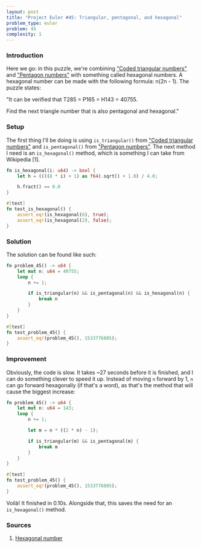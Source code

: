 ```yaml
---
layout: post
title: "Project Euler #45: Triangular, pentagonal, and hexagonal"
problem_type: euler
problem: 45
complexity: 1
---
```


### Introduction
Here we go: in this puzzle, we're combining ["Coded triangular numbers"](/2021/11/13/project-euler-42-coded-triangle-numbers.html) and ["Pentagon numbers"](/2021/11/14/project-euler-44-pentagon-numbers.html) with something called hexagonal numbers. A hexagonal number can be made with the following formula: n(2n - 1). The puzzle states:

"It can be verified that T285 = P165 = H143 = 40755.

Find the next triangle number that is also pentagonal and hexagonal."

### Setup
The first thing I'll be doing is using `is_triangular()` from ["Coded triangular numbers"](/2021/11/13/project-euler-42-coded-triangle-numbers.html) and `is_pentagonal()` from ["Pentagon numbers"](/2021/11/14/project-euler-44-pentagon-numbers.html). The next method I need is an `is_hexagonal()` method, which is something I can take from Wikipedia [1].

```rust
fn is_hexagonal(i: u64) -> bool {
    let h = ((((8 * i) + 1) as f64).sqrt() + 1.0) / 4.0;

    h.fract() == 0.0
}

#[test]
fn test_is_hexagonal() {
    assert_eq!(is_hexagonal(6), true);
    assert_eq!(is_hexagonal(2), false);
}
```

### Solution
The solution can be found like such:

```rust
fn problem_45() -> u64 {
    let mut n: u64 = 40755;
    loop {
        n += 1;

        if is_triangular(n) && is_pentagonal(n) && is_hexagonal(n) {
            break n
        }
    }
}

#[test]
fn test_problem_45() {
    assert_eq!(problem_45(), 1533776805);
}
```

### Improvement
Obviously, the code is slow. It takes ~27 seconds before it is finished, and I can do something clever to speed it up. Instead of moving `n` forward by 1, `n` can go forward hexagonally (if that's a word), as that's the method that will cause the biggest increase:

```rust
fn problem_45() -> u64 {
    let mut n: u64 = 143;
    loop {
        n += 1;

        let m = n * ((2 * n) - 1);

        if is_triangular(m) && is_pentagonal(m) {
            break m
        }
    }
}

#[test]
fn test_problem_45() {
    assert_eq!(problem_45(), 1533776805);
}
```

Voilà! It finished in 0.10s. Alongside that, this saves the need for an `is_hexagonal()` method.

### Sources

1. [Hexagonal number](https://en.wikipedia.org/wiki/Hexagonal_number)

